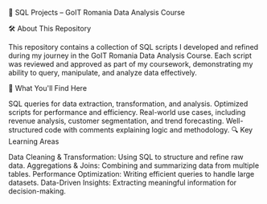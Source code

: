 📂 SQL Projects – GoIT Romania Data Analysis Course

🛠 About This Repository

This repository contains a collection of SQL scripts I developed and refined during my journey in the GoIT Romania Data Analysis Course. Each script was reviewed and approved as part of my coursework, demonstrating my ability to query, manipulate, and analyze data effectively.

📌 What You'll Find Here

SQL queries for data extraction, transformation, and analysis.
Optimized scripts for performance and efficiency.
Real-world use cases, including revenue analysis, customer segmentation, and trend forecasting.
Well-structured code with comments explaining logic and methodology.
🔍 Key Learning Areas

Data Cleaning & Transformation: Using SQL to structure and refine raw data.
Aggregations & Joins: Combining and summarizing data from multiple tables.
Performance Optimization: Writing efficient queries to handle large datasets.
Data-Driven Insights: Extracting meaningful information for decision-making.

